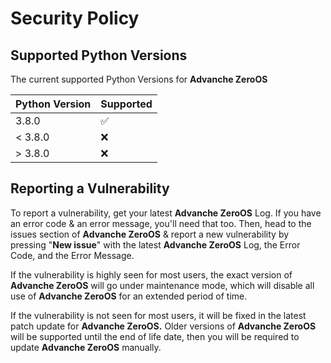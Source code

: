 # Security Policy

## Supported Python Versions

The current supported Python Versions for **Advanche ZeroOS**

| Python Version | Supported          |
| -------------- | ------------------ |
| 3.8.0          | :white_check_mark: |
| < 3.8.0        | :x:                |
| > 3.8.0        | :x:                |

## Reporting a Vulnerability

To report a vulnerability, get your latest **Advanche ZeroOS** Log. If you have an error code & an error message, you'll need that too. Then, head to the issues section of **Advanche ZeroOS** & report a new vulnerability by pressing "**New issue**" with the latest **Advanche ZeroOS** Log, the Error Code, and the Error Message.

If the vulnerability is highly seen for most users, the exact version of **Advanche ZeroOS** will go under maintenance mode, which will disable all use of **Advanche ZeroOS** for an extended period of time.

If the vulnerability is not seen for most users, it will be fixed in the latest patch update for **Advanche ZeroOS.** Older versions of **Advanche ZeroOS** will be supported until the end of life date, then you will be required to update **Advanche ZeroOS** manually.
